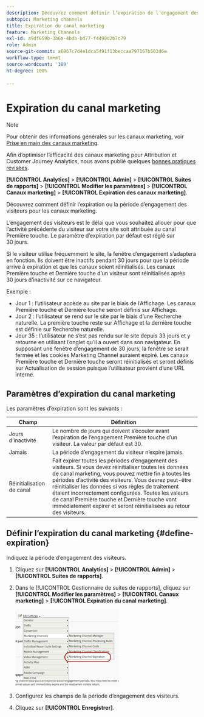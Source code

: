 ```yaml
---
description: Découvrez comment définir l’expiration de l’engagement des visiteurs dans les canaux marketing.
subtopic: Marketing channels
title: Expiration du canal marketing
feature: Marketing Channels
exl-id: a9df659b-3b6a-4bdb-bd77-f4490d2b7c79
role: Admin
source-git-commit: a6967c7d4e1dca5491f13beccaa797167b503d6e
workflow-type: tm+mt
source-wordcount: '389'
ht-degree: 100%

---
```


# Expiration du canal marketing

>[!NOTE]
>
> Pour obtenir des informations générales sur les canaux marketing, voir [Prise en main des canaux marketing](/help/components/c-marketing-channels/c-getting-started-mchannel.md).
>
> Afin d’optimiser l’efficacité des canaux marketing pour Attribution et Customer Journey Analytics, nous avons publié quelques [bonnes pratiques révisées](/help/components/c-marketing-channels/mchannel-best-practices.md).

**[!UICONTROL Analytics]** > **[!UICONTROL Admin]** > **[!UICONTROL Suites de rapports]** > **[!UICONTROL Modifier les paramètres]** > **[!UICONTROL Canaux marketing]** > **[!UICONTROL Expiration des canaux marketing]**.

Découvrez comment définir l’expiration ou la période d’engagement des visiteurs pour les canaux marketing.

L’engagement des visiteurs est le délai que vous souhaitez allouer pour que l’activité précédente du visiteur sur votre site soit attribuée au canal Première touche. Le paramètre d’expiration par défaut est réglé sur 30 jours.

Si le visiteur utilise fréquemment le site, la fenêtre d’engagement s’adaptera en fonction. Ils doivent être inactifs pendant 30 jours pour que la période arrive à expiration et que les canaux soient réinitialisés. Les canaux Première touche et Dernière touche d’un visiteur sont réinitialisés après 30 jours d’inactivité sur ce navigateur.

Exemple :

* Jour 1 : l’utilisateur accède au site par le biais de l’Affichage. Les canaux Première touche et Dernière touche seront définis sur Affichage.
* Jour 2 : l’utilisateur se rend sur le site par le biais d’une Recherche naturelle. La première touche reste sur Affichage et la dernière touche est définie sur Recherche naturelle.
* Jour 35 : l’utilisateur ne s’est pas rendu sur le site depuis 33 jours et y retourne en utilisant l’onglet qu’il a ouvert dans son navigateur. En supposant une fenêtre d’engagement de 30 jours, la fenêtre se serait fermée et les cookies Marketing Channel auraient expiré. Les canaux Première touche et Dernière touche seront réinitialisés et seront définis sur Actualisation de session puisque l’utilisateur provient d’une URL interne.

## Paramètres d’expiration du canal marketing

Les paramètres d’expiration sont les suivants :

| Champ | Définition |
|--- |--- |
| Jours d’inactivité | Le nombre de jours qui doivent s’écouler avant l’expiration de l’engagement Première touche d’un visiteur. La valeur par défaut est 30. |
| Jamais | La période d’engagement du visiteur n’expire jamais. |
| Réinitialisation de canal | Fait expirer toutes les périodes d’engagement des visiteurs.  Si vous devez réinitialiser toutes les données de canal marketing, vous pouvez mettre fin à toutes les périodes d’activité des visiteurs. Vous devrez peut-être réinitialiser les données si vos règles de traitement étaient incorrectement configurées. Toutes les valeurs de canal Première touche et Dernière touche vont immédiatement expirer et seront réinitialisées au retour des visiteurs. |

## Définir l’expiration du canal marketing {#define-expiration}

Indiquez la période d’engagement des visiteurs.

1. Cliquez sur **[!UICONTROL Analytics]** > **[!UICONTROL Admin]** > **[!UICONTROL Suites de rapports]**.
2. Dans le [!UICONTROL Gestionnaire de suites de rapports], cliquez sur **[!UICONTROL Modifier les paramètres]** > **[!UICONTROL Canaux marketing]** > **[!UICONTROL Expiration du canal marketing]**.

   ![](assets/mchannel_expiration.png)

3. Configurez les champs de la période d’engagement des visiteurs.
4. Cliquez sur **[!UICONTROL Enregistrer]**.
